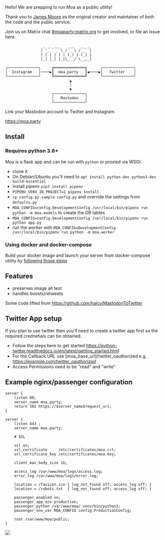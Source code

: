 Hello! We are prepping to run Moa as a public utility!

Thank you to [James Moore](https://jmoore.me/) as the original creator and maintainer of both the code and the public service.

Join us on Matrix chat [#moaparty:matrix.org](https://matrix.to/#/!zPwMsygFdoMjtdrDfo:matrix.org?via=matrix.org) to get involved, or file an issue here.

```
                 _ __ ___   ___   __ _
                | '_ ` _ \ / _ \ / _` |
                | | | | | | (_) | (_| |
                |_| |_| |_|\___/ \__,_|

┌──────────────┐     ╔══════════════╗      ┌──────────────┐
│  Instagram   │────▶║  moa.party   ║◀────▶│   Twitter    │
└──────────────┘     ╚══════════════╝      └──────────────┘
                             ▲
                             │
                             ▼
                     ┌──────────────┐
                     │   Mastodon   │
                     └──────────────┘
```

Link your Mastodon account to Twitter and Instagram

https://moa.party

## Install

### Requires python 3.6+

Moa is a flask app and can be run with `python` or proxied via WSGI.

* clone it
* On Debian/Ubuntu you'll need to `apt install python-dev python3-dev build-essential`
* Install pipenv `pip3 install pipenv`
* `PIPENV_VENV_IN_PROJECT=1 pipenv install`
* `cp config.py.sample config.py` and override the settings from `defaults.py`
* `MOA_CONFIG=config.DevelopmentConfig /usr/local/bin/pipenv run python -m moa.models` to create the DB tables
* `MOA_CONFIG=config.DevelopmentConfig /usr/local/bin/pipenv run python app.py`
* run the worker with `MOA_CONFIG=DevelopmentConfig /usr/local/bin/pipenv run python -m moa.worker`

### Using docker and docker-compose
Build your docker image and launch your server from docker-compose utility by [following those steps](./docker/README.md)

## Features
* preserves image alt text
* handles boosts/retweets

Some code lifted from https://github.com/halcy/MastodonToTwitter

## Twitter App setup

If you plan to use twitter then you'll need to create a twitter app first so the required crednetials can be obtained.

* Follow the steps here to get started https://python-twitter.readthedocs.io/en/latest/getting_started.html
* For the Callback URL use [moa_base_url]/twitter_oauthorized e.g. https://example.com/twitter_oauthorized
* Access Permissions need to be "read" and "write"


## Example nginx/passenger configuration

```
server {
    listen 80;
    server_name moa.party;
    return 301 https://$server_name$request_uri;
}

server {
    listen 443 ;
    server_name moa.party;
    
    # SSL
    
    ssl on;
    ssl_certificate     /etc/certificates/moa.crt;
    ssl_certificate_key /etc/certificates/moa.key;
    
    client_max_body_size 1G;
    
    access_log /var/www/moa/logs/access.log;
    error_log /var/www/moa/logs/error.log;
    
    location = /favicon.ico { log_not_found off; access_log off; }
    location = /robots.txt  { log_not_found off; access_log off; }
    
    passenger_enabled on;
    passenger_app_env production;
    passenger_python /var/www/moa/.venv/bin/python3;
    passenger_env_var MOA_CONFIG config.ProductionConfig;
    
    root /var/www/moa/public;
}
```

![](static/madewpc.gif)

